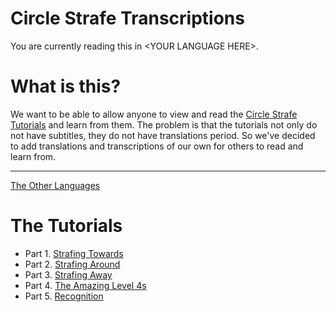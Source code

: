 # Circle Strafe Transcriptions
You are currently reading this in &lt;YOUR LANGUAGE HERE&gt;.

# What is this?
<!--
	=== TRANSLATE THIS ===
-->
We want to be able to allow anyone to view and read the [Circle Strafe Tutorials](https://www.youtube.com/playlist?list=PLULV5kBmXoQjg58nznCoQTq9NFGyjxNjr) and learn from them. The problem is that the tutorials not only do not have subtitles, they do not have translations period. So we've decided to add translations and transcriptions of our own for others to read and learn from.

---
[The Other Languages](../readme.md)

# The Tutorials
- Part 1. [Strafing Towards](./1-%20Strafing%20Towards.txt)
- Part 2. [Strafing Around](./2-%20Strafing%20Around.txt)
- Part 3. [Strafing Away](./3-%20Strafing%20Away.txt)
- Part 4. [The Amazing Level 4s](./4-%20The%20Amazing%20Level%204s.txt)
- Part 5. [Recognition](./5-%20Recognition.txt)
